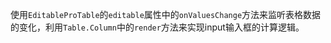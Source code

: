 使用`EditableProTable`的`editable`属性中的`onValuesChange`方法来监听表格数据的变化，利用`Table.Column`中的`render`方法来实现input输入框的计算逻辑。
